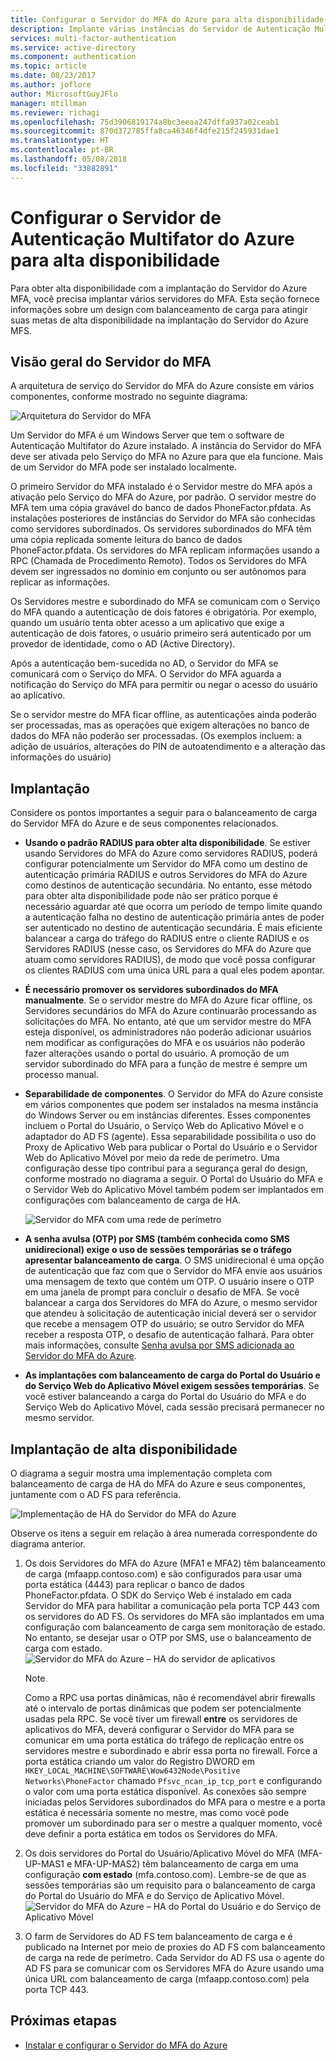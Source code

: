 ```yaml
---
title: Configurar o Servidor do MFA do Azure para alta disponibilidade | Microsoft Docs
description: Implante várias instâncias do Servidor de Autenticação Multifator do Azure em configurações que fornecem alta disponibilidade.
services: multi-factor-authentication
ms.service: active-directory
ms.component: authentication
ms.topic: article
ms.date: 08/23/2017
ms.author: joflore
author: MicrosoftGuyJFlo
manager: mtillman
ms.reviewer: richagi
ms.openlocfilehash: 75d3906819174a8bc3eeaa247dffa937a02ceab1
ms.sourcegitcommit: 870d372785ffa8ca46346f4dfe215f245931dae1
ms.translationtype: HT
ms.contentlocale: pt-BR
ms.lasthandoff: 05/08/2018
ms.locfileid: "33882891"
---
```

# <a name="configure-azure-multi-factor-authentication-server-for-high-availability"></a>Configurar o Servidor de Autenticação Multifator do Azure para alta disponibilidade

Para obter alta disponibilidade com a implantação do Servidor do Azure MFA, você precisa implantar vários servidores do MFA. Esta seção fornece informações sobre um design com balanceamento de carga para atingir suas metas de alta disponibilidade na implantação do Servidor do Azure MFS.

## <a name="mfa-server-overview"></a>Visão geral do Servidor do MFA

A arquitetura de serviço do Servidor do MFA do Azure consiste em vários componentes, conforme mostrado no seguinte diagrama:

 ![Arquitetura do Servidor do MFA](./media/howto-mfaserver-deploy-ha/mfa-ha-architecture.png)

Um Servidor do MFA é um Windows Server que tem o software de Autenticação Multifator do Azure instalado. A instância do Servidor do MFA deve ser ativada pelo Serviço do MFA no Azure para que ela funcione. Mais de um Servidor do MFA pode ser instalado localmente.

O primeiro Servidor do MFA instalado é o Servidor mestre do MFA após a ativação pelo Serviço do MFA do Azure, por padrão. O servidor mestre do MFA tem uma cópia gravável do banco de dados PhoneFactor.pfdata. As instalações posteriores de instâncias do Servidor do MFA são conhecidas como servidores subordinados. Os servidores subordinados do MFA têm uma cópia replicada somente leitura do banco de dados PhoneFactor.pfdata. Os servidores do MFA replicam informações usando a RPC (Chamada de Procedimento Remoto). Todos os Servidores do MFA devem ser ingressados no domínio em conjunto ou ser autônomos para replicar as informações.

Os Servidores mestre e subordinado do MFA se comunicam com o Serviço do MFA quando a autenticação de dois fatores é obrigatória. Por exemplo, quando um usuário tenta obter acesso a um aplicativo que exige a autenticação de dois fatores, o usuário primeiro será autenticado por um provedor de identidade, como o AD (Active Directory).

Após a autenticação bem-sucedida no AD, o Servidor do MFA se comunicará com o Serviço do MFA. O Servidor do MFA aguarda a notificação do Serviço do MFA para permitir ou negar o acesso do usuário ao aplicativo.

Se o servidor mestre do MFA ficar offline, as autenticações ainda poderão ser processadas, mas as operações que exigem alterações no banco de dados do MFA não poderão ser processadas. (Os exemplos incluem: a adição de usuários, alterações do PIN de autoatendimento e a alteração das informações do usuário)

## <a name="deployment"></a>Implantação

Considere os pontos importantes a seguir para o balanceamento de carga do Servidor MFA do Azure e de seus componentes relacionados.

* **Usando o padrão RADIUS para obter alta disponibilidade**. Se estiver usando Servidores do MFA do Azure como servidores RADIUS, poderá configurar potencialmente um Servidor do MFA como um destino de autenticação primária RADIUS e outros Servidores do MFA do Azure como destinos de autenticação secundária. No entanto, esse método para obter alta disponibilidade pode não ser prático porque é necessário aguardar até que ocorra um período de tempo limite quando a autenticação falha no destino de autenticação primária antes de poder ser autenticado no destino de autenticação secundária. É mais eficiente balancear a carga do tráfego do RADIUS entre o cliente RADIUS e os Servidores RADIUS (nesse caso, os Servidores do MFA do Azure que atuam como servidores RADIUS), de modo que você possa configurar os clientes RADIUS com uma única URL para a qual eles podem apontar.
* **É necessário promover os servidores subordinados do MFA manualmente**. Se o servidor mestre do MFA do Azure ficar offline, os Servidores secundários do MFA do Azure continuarão processando as solicitações do MFA. No entanto, até que um servidor mestre do MFA esteja disponível, os administradores não poderão adicionar usuários nem modificar as configurações do MFA e os usuários não poderão fazer alterações usando o portal do usuário. A promoção de um servidor subordinado do MFA para a função de mestre é sempre um processo manual.
* **Separabilidade de componentes**. O Servidor do MFA do Azure consiste em vários componentes que podem ser instalados na mesma instância do Windows Server ou em instâncias diferentes. Esses componentes incluem o Portal do Usuário, o Serviço Web do Aplicativo Móvel e o adaptador do AD FS (agente). Essa separabilidade possibilita o uso do Proxy de Aplicativo Web para publicar o Portal do Usuário e o Servidor Web do Aplicativo Móvel por meio da rede de perímetro. Uma configuração desse tipo contribui para a segurança geral do design, conforme mostrado no diagrama a seguir. O Portal do Usuário do MFA e o Servidor Web do Aplicativo Móvel também podem ser implantados em configurações com balanceamento de carga de HA.

   ![Servidor do MFA com uma rede de perímetro](./media/howto-mfaserver-deploy-ha/mfasecurity.png)

* **A senha avulsa (OTP) por SMS (também conhecida como SMS unidirecional) exige o uso de sessões temporárias se o tráfego apresentar balanceamento de carga**. O SMS unidirecional é uma opção de autenticação que faz com que o Servidor do MFA envie aos usuários uma mensagem de texto que contém um OTP. O usuário insere o OTP em uma janela de prompt para concluir o desafio de MFA. Se você balancear a carga dos Servidores do MFA do Azure, o mesmo servidor que atendeu à solicitação de autenticação inicial deverá ser o servidor que recebe a mensagem OTP do usuário; se outro Servidor do MFA receber a resposta OTP, o desafio de autenticação falhará. Para obter mais informações, consulte [Senha avulsa por SMS adicionada ao Servidor do MFA do Azure](https://blogs.technet.microsoft.com/enterprisemobility/2015/03/02/one-time-password-over-sms-added-to-azure-mfa-server).
* **As implantações com balanceamento de carga do Portal do Usuário e do Serviço Web do Aplicativo Móvel exigem sessões temporárias**. Se você estiver balanceando a carga do Portal do Usuário do MFA e do Serviço Web do Aplicativo Móvel, cada sessão precisará permanecer no mesmo servidor.

## <a name="high-availability-deployment"></a>Implantação de alta disponibilidade

O diagrama a seguir mostra uma implementação completa com balanceamento de carga de HA do MFA do Azure e seus componentes, juntamente com o AD FS para referência.

 ![Implementação de HA do Servidor do MFA do Azure](./media/howto-mfaserver-deploy-ha/mfa-ha-deployment.png)

Observe os itens a seguir em relação à área numerada correspondente do diagrama anterior.

1. Os dois Servidores do MFA do Azure (MFA1 e MFA2) têm balanceamento de carga (mfaapp.contoso.com) e são configurados para usar uma porta estática (4443) para replicar o banco de dados PhoneFactor.pfdata. O SDK do Serviço Web é instalado em cada Servidor do MFA para habilitar a comunicação pela porta TCP 443 com os servidores do AD FS. Os servidores do MFA são implantados em uma configuração com balanceamento de carga sem monitoração de estado. No entanto, se desejar usar o OTP por SMS, use o balanceamento de carga com estado.
   ![Servidor do MFA do Azure – HA do servidor de aplicativos](./media/howto-mfaserver-deploy-ha/mfaapp.png)

   > [!NOTE]
   > Como a RPC usa portas dinâmicas, não é recomendável abrir firewalls até o intervalo de portas dinâmicas que podem ser potencialmente usadas pela RPC. Se você tiver um firewall **entre** os servidores de aplicativos do MFA, deverá configurar o Servidor do MFA para se comunicar em uma porta estática do tráfego de replicação entre os servidores mestre e subordinado e abrir essa porta no firewall. Force a porta estática criando um valor do Registro DWORD em ```HKEY_LOCAL_MACHINE\SOFTWARE\Wow6432Node\Positive Networks\PhoneFactor``` chamado ```Pfsvc_ncan_ip_tcp_port``` e configurando o valor com uma porta estática disponível. As conexões são sempre iniciadas pelos Servidores subordinados do MFA para o mestre e a porta estática é necessária somente no mestre, mas como você pode promover um subordinado para ser o mestre a qualquer momento, você deve definir a porta estática em todos os Servidores do MFA.

2. Os dois servidores do Portal do Usuário/Aplicativo Móvel do MFA (MFA-UP-MAS1 e MFA-UP-MAS2) têm balanceamento de carga em uma configuração **com estado** (mfa.contoso.com). Lembre-se de que as sessões temporárias são um requisito para o balanceamento de carga do Portal do Usuário do MFA e do Serviço de Aplicativo Móvel.
   ![Servidor do MFA do Azure – HA do Portal do Usuário e do Serviço de Aplicativo Móvel](./media/howto-mfaserver-deploy-ha/mfaportal.png)
3. O farm de Servidores do AD FS tem balanceamento de carga e é publicado na Internet por meio de proxies do AD FS com balanceamento de carga na rede de perímetro. Cada Servidor do AD FS usa o agente do AD FS para se comunicar com os Servidores MFA do Azure usando uma única URL com balanceamento de carga (mfaapp.contoso.com) pela porta TCP 443.

## <a name="next-steps"></a>Próximas etapas

* [Instalar e configurar o Servidor do MFA do Azure](howto-mfaserver-deploy.md)
